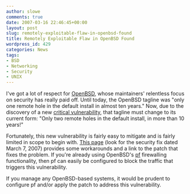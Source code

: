 ```yaml
---
author: slowe
comments: true
date: 2007-03-16 22:46:45+00:00
layout: post
slug: remotely-exploitable-flaw-in-openbsd-found
title: Remotely Exploitable Flaw in OpenBSD Found
wordpress_id: 429
categories: News
tags:
- BSD
- Networking
- Security
- UNIX
---
```


I've got a lot of respect for [OpenBSD](http://www.openbsd.org/), whose maintainers' relentless focus on security has really paid off. Until today, the OpenBSD tagline was "only one remote hole in the default install in almost ten years." Now, due to the discovery of a new [critical vulnerability](http://www.darkreading.com/document.asp?doc_id=119685&f_src=darkreading_section_318), that tagline must change to its current form: "Only two remote holes in the default install, in more than 10 years!"

Fortunately, this new vulnerability is fairly easy to mitigate and is fairly limited in scope to begin with. [This page](http://www.openbsd.org/errata40.html) (look for the security fix dated March 7, 2007) provides some workarounds and a link to the patch that fixes the problem. If you're already using OpenBSD's [pf](http://www.openbsd.org/cgi-bin/man.cgi?query=pf&sektion=4) firewalling functionality, then pf can easily be configured to block the traffic that triggers this vulnerability.

If you manage any OpenBSD-based systems, it would be prudent to configure pf and/or apply the patch to address this vulnerability.
